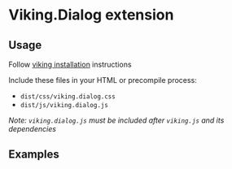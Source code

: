 # Viking.Dialog extension

## Usage
Follow [viking installation](https://[github.com/malomalo/viking) instructions

Include these files in your HTML or precompile process:
- `dist/css/viking.dialog.css`
- `dist/js/viking.dialog.js`

*Note: `viking.dialog.js` must be included after `viking.js` and its dependencies*

## Examples

